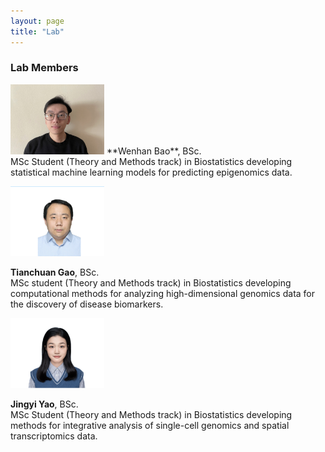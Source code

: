 ```yaml
---
layout: page
title: "Lab"
---
```



### Lab Members

<img src="../images/Wenhan_Bao.png" alt="images" width="150">  
**Wenhan Bao**, BSc. <br/>
MSc Student (Theory and Methods track) in Biostatistics developing statistical machine learning models for predicting epigenomics data.<br/>

> 

<img src="../images/Tianchuan_Gao.png" alt="images" width="150">  
  
**Tianchuan Gao**, BSc. <br/>
MSc student (Theory and Methods track) in Biostatistics developing computational methods for analyzing high-dimensional genomics data for the discovery of disease biomarkers. <br/>

> 
  
<img src="../images/Jingyi_Yao.png" alt="images" width="150">
  
**Jingyi Yao**,  BSc. <br/>
MSc Student (Theory and Methods track) in Biostatistics developing methods for integrative analysis of single-cell genomics and spatial transcriptomics data.  <br/>

> 
